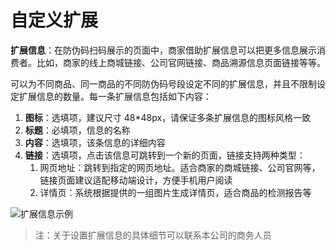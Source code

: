 # 自定义扩展

**扩展信息**：在防伪码扫码展示的页面中，商家借助扩展信息可以把更多信息展示消费者。比如，商家的线上商城链接、公司官网链接、商品溯源信息页面链接等等。

可以为不同商品、同一商品的不同防伪码号段设定不同的扩展信息，并且不限制设定扩展信息的数量。每一条扩展信息包括如下内容：

1. **图标**：选填项，建议尺寸 48*48px，请保证多条扩展信息的图标风格一致
2. **标题**：必填项，信息的名称 
3. **内容**：选填项，该条信息的详细内容
4. **链接**：选填项，点击该信息可跳转到一个新的页面，链接支持两种类型：
   1. 网页地址：跳转到指定的网页地址。适合商家的商城链接、公司官网等，链接页面建议适配移动端设计，方便手机用户阅读
   2. 详情页：系统根据提供的一组图片生成详情页，适合商品的检测报告等

![扩展信息示例](http://md.stringon.com/img/maIDO6.png)

> 注：关于设置扩展信息的具体细节可以联系本公司的商务人员

